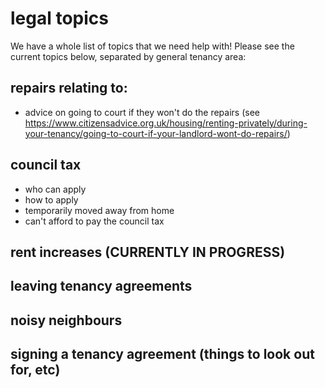 # legal topics

We have a whole list of topics that we need help with! Please see the current topics below, separated by general tenancy area:

## repairs relating to: 
 - advice on going to court if they won't do the repairs (see https://www.citizensadvice.org.uk/housing/renting-privately/during-your-tenancy/going-to-court-if-your-landlord-wont-do-repairs/)
 
## council tax 
- who can apply
- how to apply
- temporarily moved away from home 
- can't afford to pay the council tax

## rent increases (CURRENTLY IN PROGRESS)

## leaving tenancy agreements

## noisy neighbours 

## signing a tenancy agreement (things to look out for, etc) 

